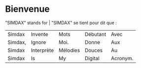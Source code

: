 Bienvenue
==

"SIMDAX" stands for | "SIMDAX" se tient pour dit que :

||||||
|-|-|-|-|-|
Simdax | Invente | Mots | Débutant | Avec | X
Simdax, | Ignore | Moi. | Donne | Aux | Xénophiles
Simdax | Interprète | Mélodies | Douces | Au | Xylophone
Simdax | Is | My | Digital | Acronym. | Xxx 


